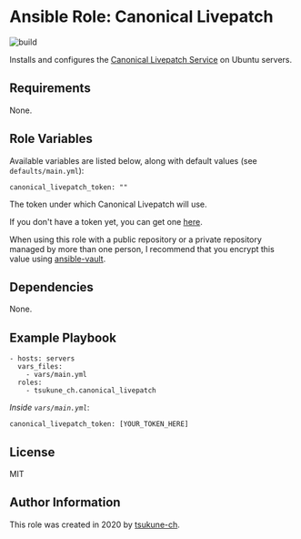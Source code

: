 # Ansible Role: Canonical Livepatch

![build](https://github.com/tsukune-ch/ansible-role-canonical_livepatch/workflows/build/badge.svg?branch=master)

Installs and configures the [Canonical Livepatch Service](https://ubuntu.com/livepatch) on Ubuntu servers.

## Requirements

None.

## Role Variables

Available variables are listed below, along with default values (see `defaults/main.yml`):

    canonical_livepatch_token: ""

The token under which Canonical Livepatch will use.

If you don't have a token yet, you can get one [here](https://auth.livepatch.canonical.com/).

When using this role with a public repository or a private repository managed by more than one person,
I recommend that you encrypt this value using [ansible-vault](https://docs.ansible.com/ansible/latest/user_guide/vault.html).

## Dependencies

None.

## Example Playbook

    - hosts: servers
      vars_files:
        - vars/main.yml
      roles:
        - tsukune_ch.canonical_livepatch

*Inside `vars/main.yml`*:

    canonical_livepatch_token: [YOUR_TOKEN_HERE]

## License

MIT

## Author Information

This role was created in 2020 by [tsukune-ch](https://github.com/tsukune-ch).
